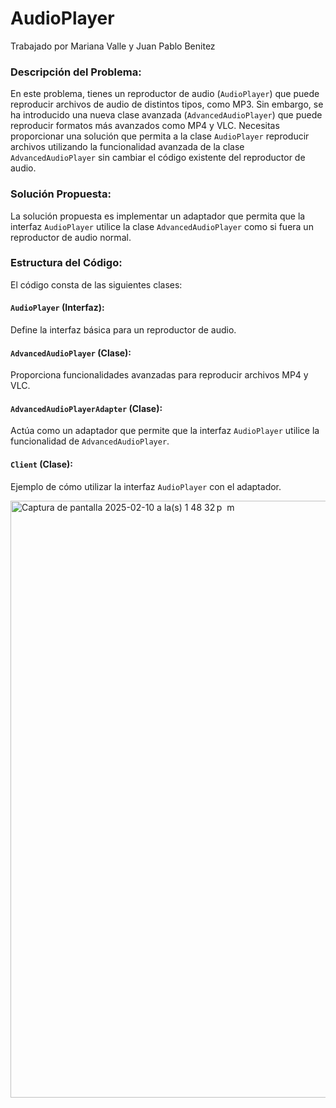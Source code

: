 # AudioPlayer
Trabajado por Mariana Valle y Juan Pablo Benitez
### Descripción del Problema:
En este problema, tienes un reproductor de audio (`AudioPlayer`) que puede reproducir archivos de audio de distintos tipos, como MP3. Sin embargo, se ha introducido una nueva clase avanzada (`AdvancedAudioPlayer`) que puede reproducir formatos más avanzados como MP4 y VLC. Necesitas proporcionar una solución que permita a la clase `AudioPlayer` reproducir archivos utilizando la funcionalidad avanzada de la clase `AdvancedAudioPlayer` sin cambiar el código existente del reproductor de audio.

### Solución Propuesta:
La solución propuesta es implementar un adaptador que permita que la interfaz `AudioPlayer` utilice la clase `AdvancedAudioPlayer` como si fuera un reproductor de audio normal.

### Estructura del Código:

El código consta de las siguientes clases:

#### `AudioPlayer` (Interfaz):
Define la interfaz básica para un reproductor de audio.

#### `AdvancedAudioPlayer` (Clase):
Proporciona funcionalidades avanzadas para reproducir archivos MP4 y VLC.

#### `AdvancedAudioPlayerAdapter` (Clase):
Actúa como un adaptador que permite que la interfaz `AudioPlayer` utilice la funcionalidad de `AdvancedAudioPlayer`.

#### `Client` (Clase):
Ejemplo de cómo utilizar la interfaz `AudioPlayer` con el adaptador.

<img width="955" alt="Captura de pantalla 2025-02-10 a la(s) 1 48 32 p  m" src="https://github.com/user-attachments/assets/260220bf-8fbf-42e5-9c8e-135abfb93d82" />

